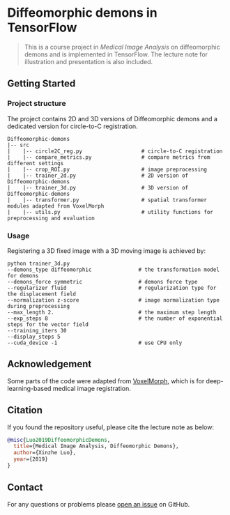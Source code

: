 # Diffeomorphic demons in TensorFlow

> This is a course project in *Medical Image Analysis* on diffeomorphic demons and is implemented in TensorFlow. The lecture note for illustration and presentation is also included.

## Getting Started

### Project structure

The project contains 2D and 3D versions of Diffeomorphic demons and a dedicated version for circle-to-C registration.

```
Diffeomorphic-demons
|-- src      
|    |-- circle2C_reg.py                   # circle-to-C registration
|    |-- compare_metrics.py                # compare metrics from different settings
|    |-- crop_ROI.py                       # image preprocessing
|    |-- trainer_2d.py                     # 2D version of Diffeomorphic-demons
|    |-- trainer_3d.py                     # 3D version of Diffeomorphic-demons
|    |-- transformer.py                    # spatial transformer modules adapted from VoxelMorph
|    |-- utils.py                          # utility functions for preprocessing and evaluation
```

### Usage

Registering a 3D fixed image with a 3D moving image is achieved by:

```
python trainer_3d.py
--demons_type diffeomorphic               # the transformation model for demons
--demons_force symmetric                  # demons force type
--regularizer fluid                       # regularization type for the displacement field
--normalization z-score                   # image normalization type during preprocessing
--max_length 2.                           # the maximum step length
--exp_steps 8                             # the number of exponential steps for the vector field
--training_iters 30                    
--display_steps 5
--cuda_device -1                          # use CPU only
```

## Acknowledgement

Some parts of the code were adapted from [VoxelMorph](https://github.com/voxelmorph/voxelmorph/tree/master), which is for deep-learning-based medical image registration.

## Citation

If you found the repository useful, please cite the lecture note as below:

```bibtex
@misc{Luo2019DiffeomorphicDemons,
  title={Medical Image Analysis, Diffeomorphic Demons},
  author={Xinzhe Luo},
  year={2019}
}
```

## Contact

For any questions or problems please [open an issue](https://github.com/xzluo97/Diffeomorphic-demons/issues/new) on GitHub.
